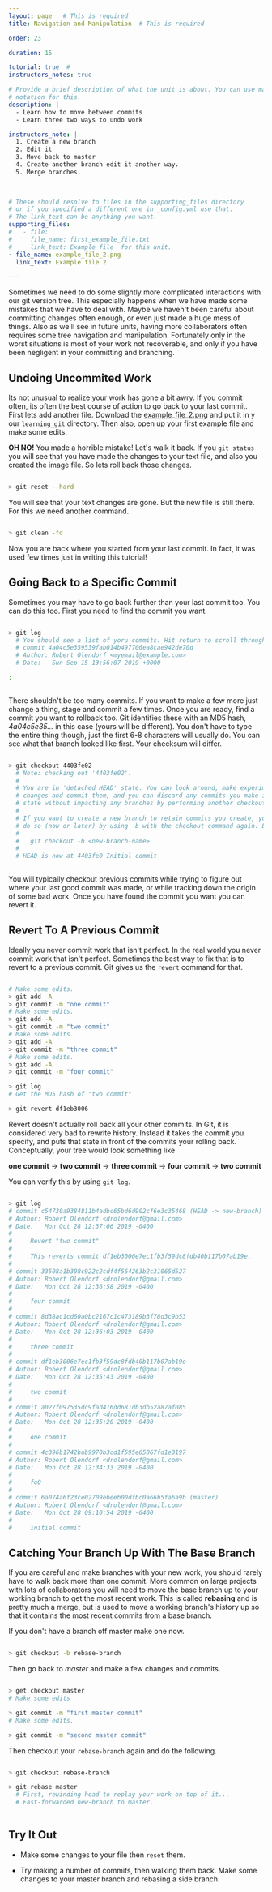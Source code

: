 ```yaml
---
layout: page   # This is required
title: Navigation and Manipulation  # This is required

order: 23

duration: 15 

tutorial: true  # 
instructors_notes: true  

# Provide a brief description of what the unit is about. You can use markdown
# notation for this.
description: |
  - Learn how to move between commits
  - Learn three two ways to undo work

instructors_note: |
  1. Create a new branch
  2. Edit it 
  3. Move back to master
  4. Create another branch edit it another way.
  5. Merge branches.
  

  
# These should resolve to files in the supporting_files directory
# or if you specified a different one in _config.yml use that.
# The link_text can be anything you want.
supporting_files:
#   - file:
#     file_name: first_example_file.txt
#     link_text: Example file  for this unit.
- file_name: example_file_2.png
  link_text: Example file 2.

---
```


Sometimes we need to do some slightly more complicated interactions with our git version tree.
This especially happens when we have made some mistakes that we have to deal with. Maybe we 
haven't been careful about committing changes often enough, or even just made a huge mess of things. Also
as we'll see in future units, having more collaborators often requires some tree navigation and manipulation.
Fortunately only in the worst situations is most of your work not recoverable, and only if you have 
been negligent in your committing and branching. 

## Undoing Uncommited Work

Its not unusual to realize your work has gone a bit awry. If you commit often, its often the best course of action to go back to your 
last commit. First lets add another file. Download the [example_file_2.png](/supporting_files/example_file_2.png) and put it in y
our `learning_git` directory. Then also, open up your first example file and make some edits.

**OH NO!** You made a horrible mistake! Let's walk it back. If you `git status` you will see that you 
have made the changes to your text file, and also you created the image file. So lets roll back those changes.

```bash

> git reset --hard

```

You will see that your text changes are gone. But the new file is still there. For this we need another command.

```bash

> git clean -fd

```

Now you are back where you started from your last commit. In fact, it was used few times just in writing this tutorial!

## Going Back to a Specific Commit

Sometimes you may have to go back further than your last commit too. You can do this too. First you need to find the commit you want. 

```bash

> git log
  # You should see a list of yoru commits. Hit return to scroll through.
  # commit 4a04c5e359539fab014b497706ea8cae942de70d
  # Author: Robert Olendorf <myemail@example.com>
  # Date:   Sun Sep 15 13:56:07 2019 +0000

:
  
```


There shouldn't be too many commits. If you want to make a few more just change a thing, stage and commit a few times. Once you are ready, 
find a commit you want to rollback too. Git identifies these with an MD5 hash, _4a04c5e35..._ in this case (yours will be different). You don't have to type the entire 
thing though, just the first 6-8 characters will usually do. You can see what that branch looked like first. Your checksum will differ.

```bash

> git checkout 4403fe02
  # Note: checking out '4403fe02'.
  # 
  # You are in 'detached HEAD' state. You can look around, make experimental
  # changes and commit them, and you can discard any commits you make in this
  # state without impacting any branches by performing another checkout.
  # 
  # If you want to create a new branch to retain commits you create, you may
  # do so (now or later) by using -b with the checkout command again. Example:
  # 
  #   git checkout -b <new-branch-name>
  # 
  # HEAD is now at 4403fe0 Initial commit
  
```

You will typically checkout previous commits while trying to figure out where your last good commit was made, or while
tracking down the origin of some bad work. Once you have found the commit you want you can revert it.



## Revert To A Previous Commit

Ideally you never commit work that isn't perfect. In the real world you never commit work that isn't perfect. Sometimes
the best way to fix that is to revert to a previous commit. Git gives us the `revert` command for that.

```bash

# Make some edits.
> git add -A
> git commit -m "one commit"
# Make some edits.
> git add -A
> git commit -m "two commit"
# Make some edits.
> git add -A
> git commit -m "three commit"
# Make some edits.
> git add -A
> git commit -m "four commit"

> git log
# Get the MD5 hash of "two commit"

> git revert df1eb3006

```

Revert doesn't actually roll back all your other commits. In Git, it is considered very
bad to rewrite history. Instead it takes the commit you specify, and puts that state 
in front of the commits your rolling back. Conceptually, your tree would look
something like 

**one commit** -> **two commit** -> **three commit** -> **four commit** -> **two commit**

You can verify this by using `git log`.

```bash

> git log
# commit c54730a9384811b4adbc65bd6d902cf6e3c35468 (HEAD -> new-branch)
# Author: Robert Olendorf <drolendorf@gmail.com>
# Date:   Mon Oct 28 12:37:06 2019 -0400
# 
#     Revert "two commit"
#     
#     This reverts commit df1eb3006e7ec1fb3f59dc8fdb40b117b07ab19e.
# 
# commit 33508a1b308c922c2cdf4f564263b2c31065d527
# Author: Robert Olendorf <drolendorf@gmail.com>
# Date:   Mon Oct 28 12:36:58 2019 -0400
# 
#     four commit
# 
# commit 8d38ac1cd60a0bc2167c1c473189b3f78d3c9b53
# Author: Robert Olendorf <drolendorf@gmail.com>
# Date:   Mon Oct 28 12:36:03 2019 -0400
# 
#     three commit
# 
# commit df1eb3006e7ec1fb3f59dc8fdb40b117b07ab19e
# Author: Robert Olendorf <drolendorf@gmail.com>
# Date:   Mon Oct 28 12:35:43 2019 -0400
# 
#     two commit
# 
# commit a027f097535dc9fad416dd681db3db52a87af085
# Author: Robert Olendorf <drolendorf@gmail.com>
# Date:   Mon Oct 28 12:35:20 2019 -0400
# 
#     one commit
# 
# commit 4c396b1742bab9970b3cd1f595e65067fd1e3197
# Author: Robert Olendorf <drolendorf@gmail.com>
# Date:   Mon Oct 28 12:34:33 2019 -0400
# 
#     fo0
# 
# commit 6a074a6f23ce02709ebeeb00dfbc0a66b5fa6a9b (master)
# Author: Robert Olendorf <drolendorf@gmail.com>
# Date:   Mon Oct 28 09:10:54 2019 -0400
# 
#     initial commit


```


## Catching Your Branch Up With The Base Branch

If you are careful and make branches with your new work, you should rarely have to walk back more 
than one commit. More common on large projects with lots of collaborators you will need to move the base branch 
up to your working  branch to get the most recent work. This is called **rebasing** and is pretty much a merge, but
is used to move a working branch's history up so that it contains the most recent commits from a base branch. 

If you don't have a branch off master make one now. 

```bash

> git checkout -b rebase-branch

```

Then go back to *master* and make a few changes and commits.

```bash

> get checkout master
# Make some edits

> git commit -m "first master commit"
# Make some edits.

> git commit -m "second master commit"

```

Then checkout your `rebase-branch` again and do the following.

```bash

> git checkout rebase-branch

> git rebase master
  # First, rewinding head to replay your work on top of it...
  # Fast-forwarded new-branch to master.
  
```

## Try It Out

- Make some changes to your file then `reset` them.

- Try making a number of commits, then walking them back. Make some changes to your master branch and rebasing a side branch. 








